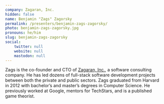 ```yaml
---
company: Zagaran, Inc.
hidden: false
name: Benjamin "Zags" Zagorsky
permalink: /presenters/benjamin-zags-zagorsky/
photo: benjamin-zags-zagorsky.jpg
pronouns: he/him
slug: benjamin-zags-zagorsky
social:
    twitter: null
    website: null
    mastodon: null
---
```


Zags is the co-founder and CTO of [Zagaran, Inc.](https://zagaran.com), a software consulting company. He has led dozens of full-stack software development projects between both the private and public sectors. Zags graduated from Harvard in 2012 with bachelor’s and master’s degrees in Computer Science. He previously worked at Google, mentors for TechStars, and is a published game theorist.
